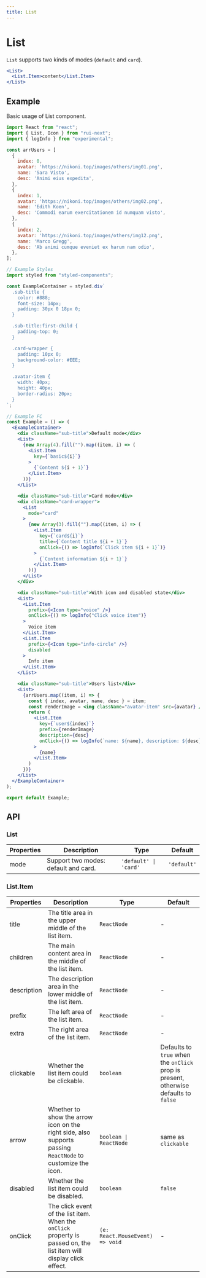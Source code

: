```yaml
---
title: List
---
```


# List

`List` supports two kinds of modes (`default` and `card`).

```jsx
<List>
  <List.Item>content</List.Item>
</List>
```

## Example

Basic usage of List component.

```jsx live=local
import React from "react";
import { List, Icon } from "rui-next";
import { logInfo } from "experimental";

const arrUsers = [
  {
    index: 0,
    avatar: 'https://nikoni.top/images/others/img01.png',
    name: 'Sara Visto',
    desc: 'Animi eius expedita',
  },
  {
    index: 1,
    avatar: 'https://nikoni.top/images/others/img02.png',
    name: 'Edith Koen',
    desc: 'Commodi earum exercitationem id numquam visto',
  },
  {
    index: 2,
    avatar: 'https://nikoni.top/images/others/img12.png',
    name: 'Marco Gregg',
    desc: 'Ab animi cumque eveniet ex harum nam odio',
  },
];

// Example Styles
import styled from "styled-components";

const ExampleContainer = styled.div`
  .sub-title {
    color: #888;
    font-size: 14px;
    padding: 30px 0 18px 0;
  }

  .sub-title:first-child {
    padding-top: 0;
  }

  .card-wrapper {
    padding: 10px 0;
    background-color: #EEE;
  }

  .avatar-item {
    width: 40px;
    height: 40px;
    border-radius: 20px;
  }
`;

// Example FC
const Example = () => (
  <ExampleContainer>
    <div className="sub-title">Default mode</div>
    <List>
      {new Array(4).fill("").map((item, i) => (
        <List.Item
          key={`basic${i}`}
        >
          {`Content ${i + 1}`}
        </List.Item>
      ))}
    </List>

    <div className="sub-title">Card mode</div>
    <div className="card-wrapper">
      <List
        mode="card"
      >
        {new Array(3).fill("").map((item, i) => (
          <List.Item
            key={`card${i}`}
            title={`Content title ${i + 1}`}
            onClick={() => logInfo(`Click item ${i + 1}`)}
          >
            {`Content information ${i + 1}`}
          </List.Item>
        ))}
      </List>
    </div>

    <div className="sub-title">With icon and disabled state</div>
    <List>
      <List.Item
        prefix={<Icon type="voice" />}
        onClick={() => logInfo("Click voice item")}
      >
        Voice item
      </List.Item>
      <List.Item
        prefix={<Icon type="info-circle" />}
        disabled
      >
        Info item
      </List.Item>
    </List>

    <div className="sub-title">Users list</div>
    <List>
      {arrUsers.map((item, i) => {
        const { index, avatar, name, desc } = item;
        const renderImage = <img className="avatar-item" src={avatar} />;
        return (
          <List.Item
            key={`user${index}`}
            prefix={renderImage}
            description={desc}
            onClick={() => logInfo(`name: ${name}, description: ${desc}`)}
          >
            {name}
          </List.Item>
        )
      })}
    </List>
  </ExampleContainer>
);

export default Example;
```

## API

### List

Properties | Description | Type | Default
-----------|-------------|------|--------
| mode | Support two modes: default and card. | `'default' \| 'card'` | `'default'` |

### List.Item

Properties | Description | Type | Default
-----------|-------------|------|--------
| title | The title area in the upper middle of the list item. | `ReactNode` | - |
| children | The main content area in the middle of the list item. | `ReactNode` | - |
| description | The description area in the lower middle of the list item. | `ReactNode` | - |
| prefix | The left area of the list item. | `ReactNode` | - |
| extra | The right area of the list item. | `ReactNode` | - |
| clickable | Whether the list item could be clickable. | `boolean` | Defaults to `true` when the `onClick` prop is present, otherwise defaults to `false` |
| arrow | Whether to show the arrow icon on the right side, also supports passing `ReactNode` to customize the icon. | `boolean \| ReactNode` | same as `clickable` |
| disabled | Whether the list item could be disabled. | `boolean` | `false` |
| onClick | The click event of the list item. When the `onClick` property is passed on, the list item will display click effect. | `(e: React.MouseEvent) => void` | - |
